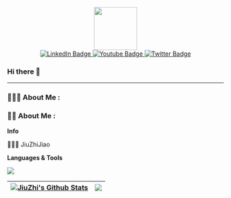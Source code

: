 
<div id="header" align="center">
  <img src="https://media.giphy.com/media/M9gbBd9nbDrOTu1Mqx/giphy.gif" width="100"/>
  
  <div id="badges">
  <a href="your-linkedin-URL">
    <img src="https://img.shields.io/badge/LinkedIn-blue?style=for-the-badge&logo=linkedin&logoColor=white" alt="LinkedIn Badge"/>
  </a>
  <a href="your-youtube-URL">
    <img src="https://img.shields.io/badge/YouTube-red?style=for-the-badge&logo=youtube&logoColor=white" alt="Youtube Badge"/>
  </a>
  <a href="your-twitter-URL">
    <img src="https://img.shields.io/badge/Twitter-blue?style=for-the-badge&logo=twitter&logoColor=white" alt="Twitter Badge"/>
  </a>
  </div>

  <img src="https://komarev.com/ghpvc/?username=JiuZhiJiao&style=flat-square&color=blue" alt=""/>
  
</div>



### Hi there 👋

<!--
**JiuZhiJiao/JiuZhiJiao** is a ✨ _special_ ✨ repository because its `README.md` (this file) appears on your GitHub profile.

Here are some ideas to get you started:

- 🔭 I’m currently working on ...
- 🌱 I’m currently learning ...
- 👯 I’m looking to collaborate on ...
- 🤔 I’m looking for help with ...
- 💬 Ask me about ...
- 📫 How to reach me: ...
- 😄 Pronouns: ...
- ⚡ Fun fact: ...
-->

---

### 🧑🏻‍💻 About Me :
### :woman_technologist: About Me :

**Info**

🧑🏻‍💻 JiuZhiJiao


**Languages & Tools**

![](https://img.shields.io/badge/SWIFT-5.6.2-red?style=flat&logo=swift&logoColor=orange)


| <a href="https://github.com/anuraghazra/github-readme-stats"><img align="center" src="https://github-readme-stats.vercel.app/api?username=JiuZhiJiao&show_icons=true&count_private=true&hide=prs&theme=vue&include_all_commits=true" alt="JiuZhi's Github Stats" /></a> | <a href="https://github.com/anuraghazra/github-readme-stats"><img align="center" src="https://github-readme-stats.vercel.app/api/top-langs/?username=JiuZhiJiao&layout=compact&theme=vue&hide=jupyter%20notebook" /></a> |
| ------------- | ------------- |

